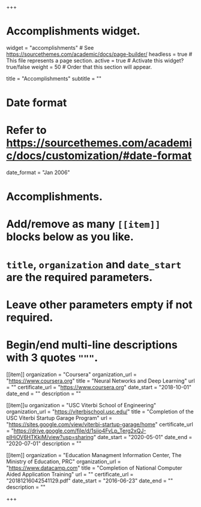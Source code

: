 +++
# Accomplishments widget.
widget = "accomplishments"  # See https://sourcethemes.com/academic/docs/page-builder/
headless = true  # This file represents a page section.
active = true  # Activate this widget? true/false
weight = 50  # Order that this section will appear.

title = "Accomplish&shy;ments"
subtitle = ""

# Date format
#   Refer to https://sourcethemes.com/academic/docs/customization/#date-format
date_format = "Jan 2006"

# Accomplishments.
#   Add/remove as many `[[item]]` blocks below as you like.
#   `title`, `organization` and `date_start` are the required parameters.
#   Leave other parameters empty if not required.
#   Begin/end multi-line descriptions with 3 quotes `"""`.

[[item]]
  organization = "Coursera"
  organization_url = "https://www.coursera.org"
  title = "Neural Networks and Deep Learning"
  url = ""
  certificate_url = "https://www.coursera.org"
  date_start = "2018-10-01"
  date_end = ""
  description = ""

[[item]]u
  organization = "USC Viterbi School of Engineering"
  organization_url = "https://viterbischool.usc.edu/"
  title = "Completion of the USC Viterbi Startup Garage Program"
  url = "https://sites.google.com/view/viterbi-startup-garage/home"
  certificate_url = "https://drive.google.com/file/d/1siio4FvLp_Terg2xQJ-pIHiOV6HTKkiM/view?usp=sharing"
  date_start = "2020-05-01"
  date_end = "2020-07-01"
  description = ""
  
[[item]]
  organization = "Education Managment Information Center, The Ministry of Education, PRC"
  organization_url = "https://www.datacamp.com"
  title = "Completion of National Computer Aided Application Training"
  url = ""
  certificate_url = "20181216042541129.pdf"
  date_start = "2016-06-23"
  date_end = ""
  description = ""

+++
